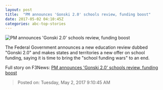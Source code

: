 ```yaml
---
layout: post
title:  "PM announces 'Gonski 2.0' schools review, funding boost"
date: 2017-05-02 04:10:45Z
categories: abc-top-stories
---
```


![PM announces 'Gonski 2.0' schools review, funding boost](http://www.abc.net.au/news/image/8287800-1x1-700x700.jpg)

The Federal Government announces a new education review dubbed "Gonski 2.0" and makes states and territories a new offer on school funding, saying it is time to bring the "school funding wars" to an end.


Full story on F3News: [PM announces 'Gonski 2.0' schools review, funding boost](http://www.f3nws.com/n/ykXQu)

> Posted on: Tuesday, May 2, 2017 9:10:45 AM
